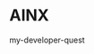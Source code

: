 # AINX
my-developer-quest
<!DOCTYPE HTML PUBLIC “-//W3C//DTD HTML 4.0 Transitional//EN
<HTML>

  <TITLE> 

  <META NAME=”Generator” CONTENT=”EditPlus”>

  <META NAME=”Author” CONTENT=””>

  <META NAME=”Keywords” CONTENT=””>

  <META NAME=”Description” CONTENT=””>
  <style>
  html, body 
  height: 100

  padding: 0;

  margin: 0;

  background: #000;

  display: flex;

  justify-content: center;

  align-items: center;
}

.box {

  width: 100%;

  position: absolute;

  top: 50%;

  left: 50%;

  transform: translate(-50%, -50%);

  display: flex;

  flex-direction: column;


